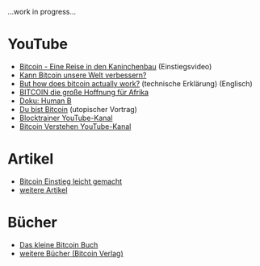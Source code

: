 ...work in progress...

# YouTube
- [Bitcoin - Eine Reise in den Kaninchenbau](https://www.youtube.com/watch?v=Oztd2Sja4k0) (Einstiegsvideo)
- [Kann Bitcoin unsere Welt verbessern?](https://www.youtube.com/watch?v=VwnsggSe6GU)
- [But how does bitcoin actually work?](https://www.youtube.com/watch?v=bBC-nXj3Ng4) (technische Erklärung) (Englisch)
- [BITCOIN die große Hoffnung für Afrika](https://www.youtube.com/watch?v=0UAD3q64KWI)
- [Doku: Human B](https://www.youtube.com/watch?v=RFSBWrAllzw)
- [Du bist Bitcoin](https://www.youtube.com/watch?v=jcTUrY6W_lU) (utopischer Vortrag)
- [Blocktrainer YouTube-Kanal](https://youtube.com/blocktrainer)
- [Bitcoin Verstehen YouTube-Kanal](https://youtube.com/bitcoinverstehen)

# Artikel
- [Bitcoin Einstieg leicht gemacht](https://www.blocktrainer.de/bitcoin-einstieg-leicht-gemacht/)
- [weitere Artikel](https://www.blocktrainer.de/wissen/)

# Bücher
- [Das kleine Bitcoin Buch](https://aprycot.media/shop/das-kleine-bitcoin-buch/)
- [weitere Bücher (Bitcoin Verlag)](https://aprycot.media/)
